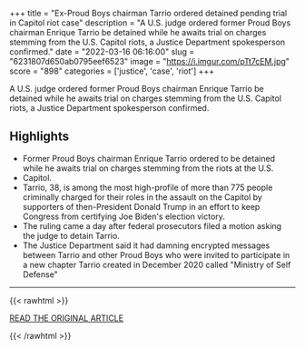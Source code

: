+++
title = "Ex-Proud Boys chairman Tarrio ordered detained pending trial in Capitol riot case"
description = "A U.S. judge ordered former Proud Boys chairman Enrique Tarrio be detained while he awaits trial on charges stemming from the U.S. Capitol riots, a Justice Department spokesperson confirmed."
date = "2022-03-16 06:16:00"
slug = "6231807d650ab0795eef6523"
image = "https://i.imgur.com/pTt7cEM.jpg"
score = "898"
categories = ['justice', 'case', 'riot']
+++

A U.S. judge ordered former Proud Boys chairman Enrique Tarrio be detained while he awaits trial on charges stemming from the U.S. Capitol riots, a Justice Department spokesperson confirmed.

## Highlights

- Former Proud Boys chairman Enrique Tarrio ordered to be detained while he awaits trial on charges stemming from the riots at the U.S.
- Capitol.
- Tarrio, 38, is among the most high-profile of more than 775 people criminally charged for their roles in the assault on the Capitol by supporters of then-President Donald Trump in an effort to keep Congress from certifying Joe Biden's election victory.
- The ruling came a day after federal prosecutors filed a motion asking the judge to detain Tarrio.
- The Justice Department said it had damning encrypted messages between Tarrio and other Proud Boys who were invited to participate in a new chapter Tarrio created in December 2020 called "Ministry of Self Defense"

---

{{< rawhtml >}}
  <p class="article-category">
    <a target="_blank" href="https://www.reuters.com/world/us/ex-proud-boys-chairman-tarrio-ordered-detained-pending-trial-capitol-riots-case-2022-03-15/">READ THE ORIGINAL ARTICLE</a>
  </p>
{{< /rawhtml >}}

